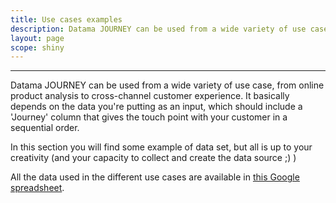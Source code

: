 ```yaml
---
title: Use cases examples
description: Datama JOURNEY can be used from a wide variety of use case, from online product analysis to cross-channel customer experience.
layout: page
scope: shiny
---
```


------------------

Datama JOURNEY can be used from a wide variety of use case, from online product analysis to cross-channel customer experience. It basically depends on the data you're putting as an input, which should include a 'Journey' column that gives the touch point with your customer in a sequential order.

In this section you will find some example of data set, but all is up to your creativity (and your capacity to collect and create the data source ;) )

All the data used in the different use cases are available in [this Google spreadsheet](https://docs.google.com/spreadsheets/d/1Z2JovUx_q7uLR2iy_fukiJWpIrA1o5wfvfnaHQUgBE4/edit#gid=0).
